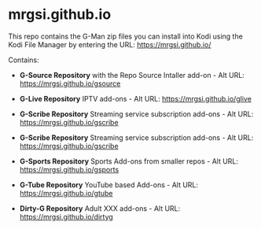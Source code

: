 # mrgsi.github.io
 
This repo contains the G-Man zip files you can install into Kodi using the Kodi File Manager by entering the URL: https://mrgsi.github.io/

Contains:

- **G-Source Repository** with the Repo Source Intaller add-on - 
Alt URL: https://mrgsi.github.io/gsource

- **G-Live Repository** IPTV add-ons - 
Alt URL: https://mrgsi.github.io/glive

- **G-Scribe Repository** Streaming service subscription add-ons - 
Alt URL: https://mrgsi.github.io/gscribe

- **G-Scribe Repository** Streaming service subscription add-ons - 
Alt URL: https://mrgsi.github.io/gscribe

- **G-Sports Repository** Sports Add-ons from smaller repos - 
Alt URL: https://mrgsi.github.io/gsports

- **G-Tube Repository** YouTube based Add-ons - 
Alt URL: https://mrgsi.github.io/gtube

- **Dirty-G Repository** Adult XXX add-ons - 
Alt URL: https://mrgsi.github.io/dirtyg
